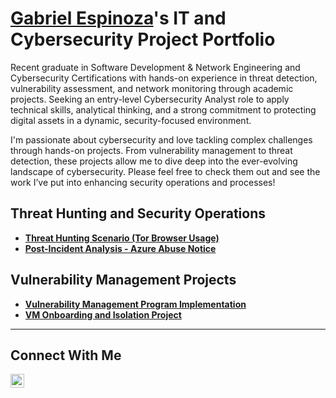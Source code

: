 # <a href="https://linkedin.com/in/gabriel-espinoza10305070">Gabriel Espinoza</a>'s IT and Cybersecurity Project Portfolio

Recent graduate in Software Development & Network Engineering and Cybersecurity Certifications with hands-on experience in threat detection, vulnerability assessment, and network monitoring through academic projects. Seeking an entry-level Cybersecurity Analyst role to apply technical skills, analytical thinking, and a strong commitment to protecting digital assets in a dynamic, security-focused environment.

I'm passionate about cybersecurity and love tackling complex challenges through hands-on projects. From vulnerability management to threat detection, these projects allow me to dive deep into the ever-evolving landscape of cybersecurity. Please feel free to check them out and see the work I’ve put into enhancing security operations and processes!

## Threat Hunting and Security Operations

- **[Threat Hunting Scenario (Tor Browser Usage)](https://github.com/gabriel-espinoza-77/threat-hunting-scenario-tor)**
- **[Post-Incident Analysis - Azure Abuse Notice](https://github.com/gabriel-espinoza-77/threat-hunt-azure-abuse-notice)**

## Vulnerability Management Projects

- **[Vulnerability Management Program Implementation](https://github.com/gabriel-espinoza-77/vulnerability-management-program)**
- **[VM Onboarding and Isolation Project](https://github.com/gabriel-espinoza-77/vm-onboarding-and-isolation)**

<hr/>

## Connect With Me

[<img align="left" alt="___________ | LinkedIn" width="22px" src="https://cdn.jsdelivr.net/npm/simple-icons@v3/icons/linkedin.svg" />][linkedin]

[linkedin]: https://linkedin.com/in/gabriel-espinoza10305070

<!--
<img width="35" alt="image" src="https://github.com/user-attachments/assets/2f41c7cd-5ea8-4475-b451-a37161b6c3fb"> 
<img width="35" alt="image" src="https://github.com/user-attachments/assets/77649969-9910-4994-8b96-74a116cfb2a8">
-->
